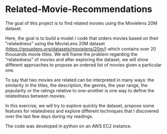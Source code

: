 # Related-Movie-Recommendations

The goal of this project is to find related movies using the Movielens 20M dataset.

Here, the goal is to build a model / code that orders movies based on their "relatedness" using the MovieLens
20M dataset (https://grouplens.org/datasets/movielens/20m/) which contains over 20 thousands movie titles. We will frame the problem
regarding the “relatedness” of movies and after exploring the dataset, we will show different
approaches to propose an ordered list of movies given a particular one.

To say that two movies are related can be interpreted in many ways: the similarity in the titles, the
description, the genres, the year range, the popularity or the ratings relative to one-another is one way
to define the relatedness between movies.

In this exercise, we will try to explore quickly the dataset, propose some features for relatedness and
explore different techniques that I discovered over the last few days during my readings.

The code was developed in python on an AWS EC2 instance.
